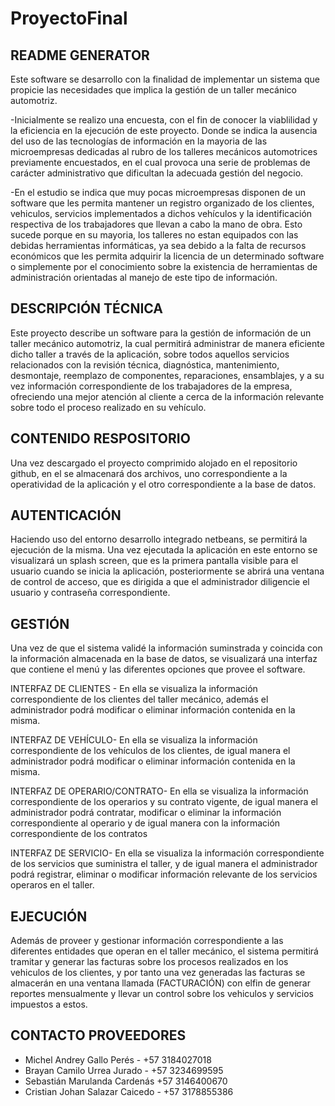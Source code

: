 # ProyectoFinal


README GENERATOR
-------------------------------
Este software se desarrollo con la finalidad de implementar un sistema que propicie las necesidades que implica la gestión de un taller mecánico automotriz.

-Inicialmente se realizo una encuesta, con el fin de conocer la viablilidad y la eficiencia en la ejecución de este proyecto. Donde se indica la ausencia del uso de las tecnologías de información en la mayoria de las microempresas dedicadas al rubro de los talleres mecánicos automotrices previamente encuestados, en el cual provoca una serie de problemas de carácter administrativo que dificultan la adecuada gestión del negocio.

-En el estudio se indica que muy pocas microempresas disponen de un software que les permita mantener un registro organizado de los clientes, vehiculos, servicios implementados a dichos vehículos y la identificación respectiva de los trabajadores que llevan a cabo la mano de obra. Esto sucede porque en su mayoria, los talleres no estan equipados con las debidas herramientas informáticas, ya sea debido a la falta de recursos económicos que les permita adquirir la licencia de un determinado software o simplemente por el conocimiento sobre la existencia de herramientas de administración orientadas al manejo de este tipo de información.

 
DESCRIPCIÓN TÉCNICA
------------------------------
Este proyecto describe un software para la gestión de información de un taller mecánico automotriz, la cual permitirá administrar de manera eficiente dicho taller a través de la aplicación, sobre todos aquellos servicios relacionados con la revisión técnica, diagnóstica, mantenimiento, desmontaje, reemplazo de componentes, reparaciones, ensamblajes, y a su vez información correspondiente de los trabajadores de la empresa, ofreciendo una mejor atención al cliente a cerca de la información relevante sobre todo el proceso realizado en su vehículo.


CONTENIDO RESPOSITORIO
---------------------------------------------------------
Una vez descargado el proyecto comprimido alojado en el repositorio github, en el se almacenará dos archivos, uno correspondiente a la operatividad de la aplicación y el otro correspondiente a la base de datos.


AUTENTICACIÓN
---------------------------------------------------------
Haciendo uso del entorno desarrollo integrado netbeans, se permitirá la ejecución de la misma. Una vez ejecutada la aplicación en este entorno se visualizará un splash screen, que es la primera pantalla visible para el usuario cuando se inicia la aplicación, posteriormente se abrirá una ventana de control de acceso, que es dirigida a que el administrador diligencie el usuario y contraseña correspondiente.


GESTIÓN
---------------------------------------------------------
Una vez de que el sistema validé la información suminstrada y coincida con la información almacenada en la base de datos, se visualizará una interfaz que contiene el menú y las diferentes opciones que provee el software.

INTERFAZ DE CLIENTES - En ella se visualiza la información correspondiente de los clientes del taller mecánico, además el administrador podrá modificar o eliminar información contenida en la misma.

INTERFAZ DE VEHÍCULO- En ella se visualiza la información correspondiente de los vehículos de los clientes, de igual manera el administrador podrá modificar o eliminar información contenida en la misma.

INTERFAZ DE OPERARIO/CONTRATO- En ella se visualiza la información correspondiente de los operarios y su contrato vigente, de igual manera el administrador podrá contratar, modificar o eliminar la información correspondiente al operario y de igual manera con la información correspondiente de los contratos

INTERFAZ DE SERVICIO- En ella se visualiza la información correspondiente de los servicios que suministra el taller, y de igual manera el administrador podrá registrar, eliminar o modificar información relevante de los servicios operaros en el taller.


EJECUCIÓN
---------------------------------------------------------
Además de proveer y gestionar información correspondiente a las diferentes entidades que operan en el taller mecánico, el sistema permitirá tramitar y generar las facturas sobre los procesos realizados en los vehiculos de los clientes, y por tanto una vez generadas las facturas se almacerán en una ventana llamada (FACTURACIÓN) con elfin de generar reportes mensualmente y llevar un control sobre los vehiculos y servicios impuestos a estos.


CONTACTO PROVEEDORES
---------------------------------------------------------
 - Michel Andrey Gallo Perés - +57 3184027018
 - Brayan Camilo Urrea Jurado - +57 3234699595
 - Sebastián Marulanda Cardenás +57 3146400670
 - Cristian Johan Salazar Caicedo - +57 3178855386









